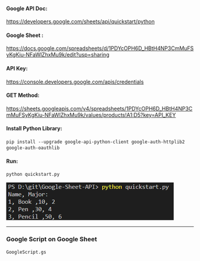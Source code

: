 #### Google API Doc:  
https://developers.google.com/sheets/api/quickstart/python

#### Google Sheet :  
https://docs.google.com/spreadsheets/d/1PDYcOPH6D_HBtH4NP3CmMuFSyKgKiu-NFaWlZhxMu9k/edit?usp=sharing

#### API Key:  
https://console.developers.google.com/apis/credentials

#### GET Method:  
https://sheets.googleapis.com/v4/spreadsheets/1PDYcOPH6D_HBtH4NP3CmMuFSyKgKiu-NFaWlZhxMu9k/values/products!A1:D5?key=API_KEY

#### Install Python Library:  
```
pip install --upgrade google-api-python-client google-auth-httplib2 google-auth-oauthlib
```
#### Run:   
```python
python quickstart.py
```
![Google Sheet Data](googlesheet.png)

---
### Google Script on Google Sheet
```
GoogleScript.gs
```